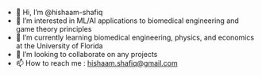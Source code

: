 - 👋 Hi, I’m @hishaam-shafiq
- 👀 I’m interested in ML/AI applications to biomedical engineering and game theory principles
- 🌱 I’m currently learning biomedical engineering, physics, and economics at the University of Florida
- 💞️ I’m looking to collaborate on any projects
- 📫 How to reach me : hishaam.shafiq@gmail.com

<!---
hishaam-shafiq/hishaam-shafiq is a ✨ special ✨ repository because its `README.md` (this file) appears on your GitHub profile.
You can click the Preview link to take a look at your changes.
--->

